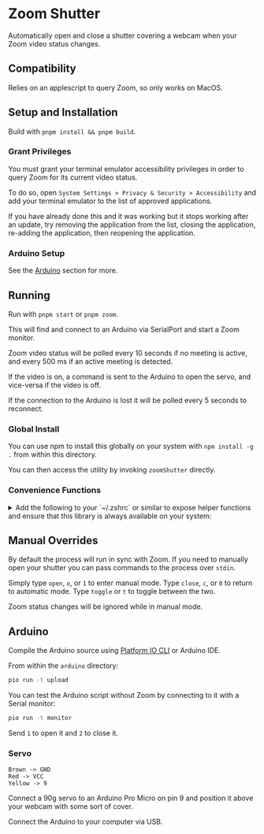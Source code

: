 # Zoom Shutter

Automatically open and close a shutter covering a webcam when your Zoom video status changes.

## Compatibility

Relies on an applescript to query Zoom, so only works on MacOS.

## Setup and Installation

Build with `pnpm install && pnpm build`.

### Grant Privileges

You must grant your terminal emulator accessibility privileges in order to query Zoom for its current video status.

To do so, open `System Settings > Privacy & Security > Accessibility` and add your terminal emulator to the list of approved applications.

If you have already done this and it was working but it stops working after an update, try removing the application from the list, closing the application, re-adding the application, then reopening the application.

### Arduino Setup

See the [Arduino](#arduino) section for more.

## Running

Run with `pnpm start` or `pnpm zoom`.

This will find and connect to an Arduino via SerialPort and start a Zoom monitor.

Zoom video status will be polled every 10 seconds if no meeting is active, and every 500 ms if an active meeting is detected.

If the video is on, a command is sent to the Arduino to open the servo, and vice-versa if the video is off.

If the connection to the Arduino is lost it will be polled every 5 seconds to reconnect.

### Global Install

You can use npm to install this globally on your system with `npm install -g .` from within this directory.

You can then access the utility by invoking `zoomShutter` directly.

### Convenience Functions

<details><summary>Add the following to your `~/.zshrc` or similar to expose helper functions and ensure that this library is always available on your system:</summary>

```bash
zoom() {
	# Check if zoomShutter command exists
	if ! command -v zoomShutter &> /dev/null; then
		echo "zoomShutter not found. Installing..."

		# Create ~/dev directory if it doesn't exist
		mkdir -p ~/dev

		# Check if the repo already exists
		if [ ! -d ~/dev/zoomShutter ]; then
			# Clone the repo
			git clone git@github.com:gagregrog/zoomShutter.git ~/dev/zoomShutter || {
				echo "Failed to clone zoomShutter repository"
				return 1
			}
		fi

		# Check if npm is available
		if command -v npm &> /dev/null; then
			# Store current directory
			pushd ~/dev/zoomShutter
			npm i -g .
			popd
		else
			echo "npm not found. Please install Node.js and npm to complete setup."
			return 1
		fi
	fi

	# Check if tmux is available
	if ! command -v tmux &> /dev/null; then
		echo "Error: tmux is not installed. Please install tmux to use this function."
		return 1
	fi

  # start or attach to the zoom tmux session
	if tmux -L zoom list-sessions &> /dev/null; then
		tmux -L zoom attach;
	else
		tmux -L zoom new-session -c ~/dev/zoomShutter "zoomShutter" \; split-window -c ~/dev/zoomShutter \; select-pane -t 0;
	fi
}

zoom-toggle() {
	if ! command -v tmux &> /dev/null; then
		echo "Error: tmux is not installed. Please install tmux to use this function."
		return 1
	fi
	tmux -L zoom send-keys -t 0 "toggle" Enter
}

zoom-open() {
	if ! command -v tmux &> /dev/null; then
		echo "Error: tmux is not installed. Please install tmux to use this function."
		return 1
	fi
	tmux -L zoom send-keys -t 0 "open" Enter
}

zoom-close() {
	if ! command -v tmux &> /dev/null; then
		echo "Error: tmux is not installed. Please install tmux to use this function."
		return 1
	fi
	tmux -L zoom send-keys -t 0 "close" Enter
}

zoom-stop() {
	if ! command -v tmux &> /dev/null; then
		echo "Error: tmux is not installed. Please install tmux to use this function."
		return 1
	fi
	tmux -L zoom kill-server || true
}
```

</details>

## Manual Overrides

By default the process will run in sync with Zoom. If you need to manually open your shutter you can pass commands to the process over `stdin`.

Simply type `open`, `o`, or `1` to enter manual mode. Type `close`, `c`, or `0` to return to automatic mode. Type `toggle` or `t` to toggle between the two.

Zoom status changes will be ignored while in manual mode.

## Arduino

Compile the Arduino source using [Platform IO CLI](https://docs.platformio.org/en/latest/core/index.html) or Arduino IDE.

From within the `arduino` directory:

```sh
pio run -t upload
```

You can test the Arduino script without Zoom by connecting to it with a Serial monitor:

```sh
pio run -t monitor
```

Send `1` to open it and `2` to close it.

### Servo

```
Brown -> GND
Red -> VCC
Yellow -> 9
```

Connect a 90g servo to an Arduino Pro Micro on pin 9 and position it above your webcam with some sort of cover.

Connect the Arduino to your computer via USB.
